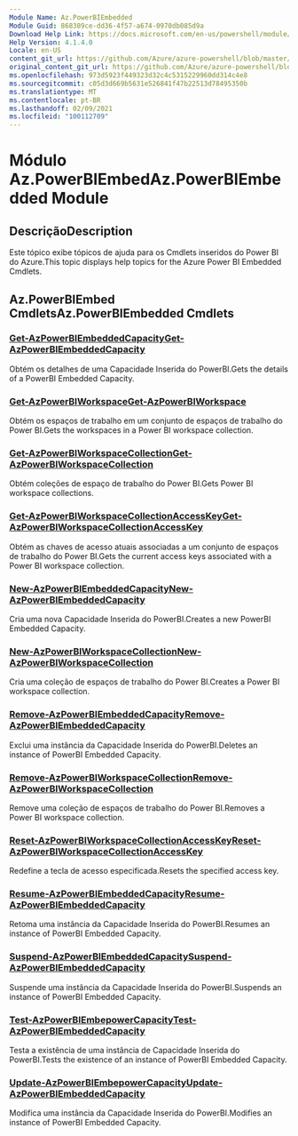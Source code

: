 ```yaml
---
Module Name: Az.PowerBIEmbedded
Module Guid: 868389ce-dd36-4f57-a674-0970db085d9a
Download Help Link: https://docs.microsoft.com/en-us/powershell/module/az.powerbiembedded
Help Version: 4.1.4.0
Locale: en-US
content_git_url: https://github.com/Azure/azure-powershell/blob/master/src/PowerBIEmbedded/PowerBIEmbedded/help/Az.PowerBIEmbedded.md
original_content_git_url: https://github.com/Azure/azure-powershell/blob/master/src/PowerBIEmbedded/PowerBIEmbedded/help/Az.PowerBIEmbedded.md
ms.openlocfilehash: 973d5923f449323d32c4c5315229960dd314c4e8
ms.sourcegitcommit: c05d3d669b5631e526841f47b22513d78495350b
ms.translationtype: MT
ms.contentlocale: pt-BR
ms.lasthandoff: 02/09/2021
ms.locfileid: "100112709"
---
```

# <span data-ttu-id="dbf85-101">Módulo Az.PowerBIEmbed</span><span class="sxs-lookup"><span data-stu-id="dbf85-101">Az.PowerBIEmbedded Module</span></span>
## <span data-ttu-id="dbf85-102">Descrição</span><span class="sxs-lookup"><span data-stu-id="dbf85-102">Description</span></span>
<span data-ttu-id="dbf85-103">Este tópico exibe tópicos de ajuda para os Cmdlets inseridos do Power BI do Azure.</span><span class="sxs-lookup"><span data-stu-id="dbf85-103">This topic displays help topics for the Azure Power BI Embedded Cmdlets.</span></span>

## <span data-ttu-id="dbf85-104">Az.PowerBIEmbed Cmdlets</span><span class="sxs-lookup"><span data-stu-id="dbf85-104">Az.PowerBIEmbedded Cmdlets</span></span>
### [<span data-ttu-id="dbf85-105">Get-AzPowerBIEmbeddedCapacity</span><span class="sxs-lookup"><span data-stu-id="dbf85-105">Get-AzPowerBIEmbeddedCapacity</span></span>](Get-AzPowerBIEmbeddedCapacity.md)
<span data-ttu-id="dbf85-106">Obtém os detalhes de uma Capacidade Inserida do PowerBI.</span><span class="sxs-lookup"><span data-stu-id="dbf85-106">Gets the details of a PowerBI Embedded Capacity.</span></span>

### [<span data-ttu-id="dbf85-107">Get-AzPowerBIWorkspace</span><span class="sxs-lookup"><span data-stu-id="dbf85-107">Get-AzPowerBIWorkspace</span></span>](Get-AzPowerBIWorkspace.md)
<span data-ttu-id="dbf85-108">Obtém os espaços de trabalho em um conjunto de espaços de trabalho do Power BI.</span><span class="sxs-lookup"><span data-stu-id="dbf85-108">Gets the workspaces in a Power BI workspace collection.</span></span>

### [<span data-ttu-id="dbf85-109">Get-AzPowerBIWorkspaceCollection</span><span class="sxs-lookup"><span data-stu-id="dbf85-109">Get-AzPowerBIWorkspaceCollection</span></span>](Get-AzPowerBIWorkspaceCollection.md)
<span data-ttu-id="dbf85-110">Obtém coleções de espaço de trabalho do Power BI.</span><span class="sxs-lookup"><span data-stu-id="dbf85-110">Gets Power BI workspace collections.</span></span>

### [<span data-ttu-id="dbf85-111">Get-AzPowerBIWorkspaceCollectionAccessKey</span><span class="sxs-lookup"><span data-stu-id="dbf85-111">Get-AzPowerBIWorkspaceCollectionAccessKey</span></span>](Get-AzPowerBIWorkspaceCollectionAccessKey.md)
<span data-ttu-id="dbf85-112">Obtém as chaves de acesso atuais associadas a um conjunto de espaços de trabalho do Power BI.</span><span class="sxs-lookup"><span data-stu-id="dbf85-112">Gets the current access keys associated with a Power BI workspace collection.</span></span>

### [<span data-ttu-id="dbf85-113">New-AzPowerBIEmbeddedCapacity</span><span class="sxs-lookup"><span data-stu-id="dbf85-113">New-AzPowerBIEmbeddedCapacity</span></span>](New-AzPowerBIEmbeddedCapacity.md)
<span data-ttu-id="dbf85-114">Cria uma nova Capacidade Inserida do PowerBI.</span><span class="sxs-lookup"><span data-stu-id="dbf85-114">Creates a new PowerBI Embedded Capacity.</span></span>

### [<span data-ttu-id="dbf85-115">New-AzPowerBIWorkspaceCollection</span><span class="sxs-lookup"><span data-stu-id="dbf85-115">New-AzPowerBIWorkspaceCollection</span></span>](New-AzPowerBIWorkspaceCollection.md)
<span data-ttu-id="dbf85-116">Cria uma coleção de espaços de trabalho do Power BI.</span><span class="sxs-lookup"><span data-stu-id="dbf85-116">Creates a Power BI workspace collection.</span></span>

### [<span data-ttu-id="dbf85-117">Remove-AzPowerBIEmbeddedCapacity</span><span class="sxs-lookup"><span data-stu-id="dbf85-117">Remove-AzPowerBIEmbeddedCapacity</span></span>](Remove-AzPowerBIEmbeddedCapacity.md)
<span data-ttu-id="dbf85-118">Exclui uma instância da Capacidade Inserida do PowerBI.</span><span class="sxs-lookup"><span data-stu-id="dbf85-118">Deletes an instance of PowerBI Embedded Capacity.</span></span>

### [<span data-ttu-id="dbf85-119">Remove-AzPowerBIWorkspaceCollection</span><span class="sxs-lookup"><span data-stu-id="dbf85-119">Remove-AzPowerBIWorkspaceCollection</span></span>](Remove-AzPowerBIWorkspaceCollection.md)
<span data-ttu-id="dbf85-120">Remove uma coleção de espaços de trabalho do Power BI.</span><span class="sxs-lookup"><span data-stu-id="dbf85-120">Removes a Power BI workspace collection.</span></span>

### [<span data-ttu-id="dbf85-121">Reset-AzPowerBIWorkspaceCollectionAccessKey</span><span class="sxs-lookup"><span data-stu-id="dbf85-121">Reset-AzPowerBIWorkspaceCollectionAccessKey</span></span>](Reset-AzPowerBIWorkspaceCollectionAccessKey.md)
<span data-ttu-id="dbf85-122">Redefine a tecla de acesso especificada.</span><span class="sxs-lookup"><span data-stu-id="dbf85-122">Resets the specified access key.</span></span>

### [<span data-ttu-id="dbf85-123">Resume-AzPowerBIEmbeddedCapacity</span><span class="sxs-lookup"><span data-stu-id="dbf85-123">Resume-AzPowerBIEmbeddedCapacity</span></span>](Resume-AzPowerBIEmbeddedCapacity.md)
<span data-ttu-id="dbf85-124">Retoma uma instância da Capacidade Inserida do PowerBI.</span><span class="sxs-lookup"><span data-stu-id="dbf85-124">Resumes an instance of PowerBI Embedded Capacity.</span></span>

### [<span data-ttu-id="dbf85-125">Suspend-AzPowerBIEmbeddedCapacity</span><span class="sxs-lookup"><span data-stu-id="dbf85-125">Suspend-AzPowerBIEmbeddedCapacity</span></span>](Suspend-AzPowerBIEmbeddedCapacity.md)
<span data-ttu-id="dbf85-126">Suspende uma instância da Capacidade Inserida do PowerBI.</span><span class="sxs-lookup"><span data-stu-id="dbf85-126">Suspends an instance of PowerBI Embedded Capacity.</span></span>

### [<span data-ttu-id="dbf85-127">Test-AzPowerBIEmbepowerCapacity</span><span class="sxs-lookup"><span data-stu-id="dbf85-127">Test-AzPowerBIEmbeddedCapacity</span></span>](Test-AzPowerBIEmbeddedCapacity.md)
<span data-ttu-id="dbf85-128">Testa a existência de uma instância de Capacidade Inserida do PowerBI.</span><span class="sxs-lookup"><span data-stu-id="dbf85-128">Tests the existence of an instance of PowerBI Embedded Capacity.</span></span>

### [<span data-ttu-id="dbf85-129">Update-AzPowerBIEmbepowerCapacity</span><span class="sxs-lookup"><span data-stu-id="dbf85-129">Update-AzPowerBIEmbeddedCapacity</span></span>](Update-AzPowerBIEmbeddedCapacity.md)
<span data-ttu-id="dbf85-130">Modifica uma instância da Capacidade Inserida do PowerBI.</span><span class="sxs-lookup"><span data-stu-id="dbf85-130">Modifies  an instance of PowerBI Embedded Capacity.</span></span>

